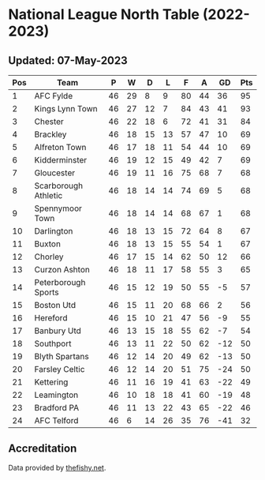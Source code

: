 # National League North Table (2022-2023)
## Updated: 07-May-2023

| Pos | Team | P | W | D | L | F | A | GD | Pts |
| --- | --- | --- | --- | --- | --- | --- | --- | --- | --- |
| 1 | AFC Fylde | 46 | 29 | 8 | 9 | 80 | 44 | 36 | 95 |
| 2 | Kings Lynn Town | 46 | 27 | 12 | 7 | 84 | 43 | 41 | 93 |
| 3 | Chester | 46 | 22 | 18 | 6 | 72 | 41 | 31 | 84 |
| 4 | Brackley | 46 | 18 | 15 | 13 | 57 | 47 | 10 | 69 |
| 5 | Alfreton Town | 46 | 17 | 18 | 11 | 54 | 44 | 10 | 69 |
| 6 | Kidderminster | 46 | 19 | 12 | 15 | 49 | 42 | 7 | 69 |
| 7 | Gloucester | 46 | 19 | 11 | 16 | 75 | 68 | 7 | 68 |
| 8 | Scarborough Athletic | 46 | 18 | 14 | 14 | 74 | 69 | 5 | 68 |
| 9 | Spennymoor Town | 46 | 18 | 14 | 14 | 68 | 67 | 1 | 68 |
| 10 | Darlington | 46 | 18 | 13 | 15 | 72 | 64 | 8 | 67 |
| 11 | Buxton | 46 | 18 | 13 | 15 | 55 | 54 | 1 | 67 |
| 12 | Chorley | 46 | 17 | 15 | 14 | 62 | 50 | 12 | 66 |
| 13 | Curzon Ashton | 46 | 18 | 11 | 17 | 58 | 55 | 3 | 65 |
| 14 | Peterborough Sports | 46 | 15 | 12 | 19 | 50 | 55 | -5 | 57 |
| 15 | Boston Utd | 46 | 15 | 11 | 20 | 68 | 66 | 2 | 56 |
| 16 | Hereford | 46 | 15 | 10 | 21 | 47 | 56 | -9 | 55 |
| 17 | Banbury Utd | 46 | 13 | 15 | 18 | 55 | 62 | -7 | 54 |
| 18 | Southport | 46 | 13 | 11 | 22 | 50 | 62 | -12 | 50 |
| 19 | Blyth Spartans | 46 | 12 | 14 | 20 | 49 | 62 | -13 | 50 |
| 20 | Farsley Celtic | 46 | 12 | 14 | 20 | 51 | 75 | -24 | 50 |
| 21 | Kettering | 46 | 11 | 16 | 19 | 41 | 63 | -22 | 49 |
| 22 | Leamington | 46 | 10 | 18 | 18 | 41 | 60 | -19 | 48 |
| 23 | Bradford PA | 46 | 11 | 13 | 22 | 43 | 65 | -22 | 46 |
| 24 | AFC Telford | 46 | 6 | 14 | 26 | 35 | 76 | -41 | 32 |

## Accreditation 

Data provided by [thefishy.net](https://www.thefishy.net/).